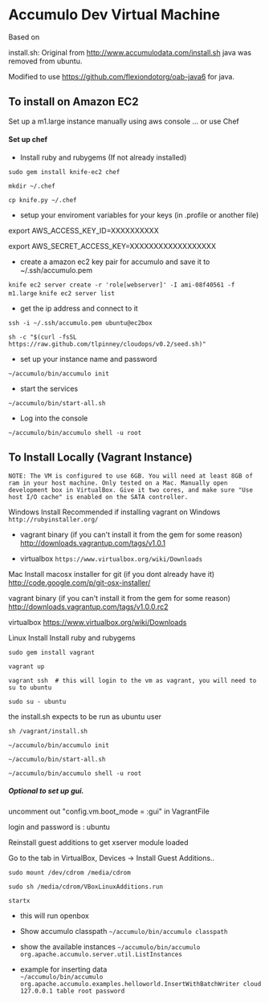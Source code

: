 Accumulo Dev Virtual Machine 
============================

Based on 

install.sh: Original from  http://www.accumulodata.com/install.sh
java was removed from ubuntu. 

Modified to use https://github.com/flexiondotorg/oab-java6 for java.


To install on Amazon EC2
------------------------

Set up a m1.large instance manually using aws console 
... or 
use Chef 

#### Set up chef 

* Install ruby and rubygems (If not already installed)

`sudo gem install knife-ec2 chef`

`mkdir ~/.chef` 

`cp knife.py ~/.chef`


* setup your enviroment variables for your keys (in .profile or another file) 

export AWS_ACCESS_KEY_ID=XXXXXXXXXX

export AWS_SECRET_ACCESS_KEY=XXXXXXXXXXXXXXXXXX


* create a amazon ec2 key pair for accumulo and save it to ~/.ssh/accumulo.pem

`knife ec2 server create -r 'role[webserver]' -I ami-08f40561 -f m1.large`
`knife ec2 server list`

* get the ip address and connect to it 

`ssh -i ~/.ssh/accumulo.pem ubuntu@ec2box` 

`sh -c "$(curl -fsSL https://raw.github.com/tlpinney/cloudops/v0.2/seed.sh)"`


* set up your instance name and password 

`~/accumulo/bin/accumulo init`

* start the services 

`~/accumulo/bin/start-all.sh`

* Log into the console 

`~/accumulo/bin/accumulo shell -u root`



To Install Locally (Vagrant Instance)
-------------------------------------

    NOTE: The VM is configured to use 6GB. You will need at least 8GB of ram in your host machine. Only tested on a Mac. Manually open development box in VirtualBox. Give it two cores, and make sure "Use host I/O cache" is enabled on the SATA controller.

Windows Install 
Recommended if installing vagrant on Windows
`http://rubyinstaller.org/`

* vagrant binary (if you can't install it from the gem for some reason)
http://downloads.vagrantup.com/tags/v1.0.1

* virtualbox
`https://www.virtualbox.org/wiki/Downloads`



Mac Install
macosx installer for git (if you dont already have it)
http://code.google.com/p/git-osx-installer/

vagrant binary (if you can't install it from the gem for some reason)
http://downloads.vagrantup.com/tags/v1.0.0.rc2

virtualbox
https://www.virtualbox.org/wiki/Downloads


Linux Install 
Install ruby and rubygems

`sudo gem install vagrant` 





`vagrant up` 

`vagrant ssh  # this will login to the vm as vagrant, you will need to su to ubuntu`

`sudo su - ubuntu`


the install.sh expects to be run as ubuntu user

`sh /vagrant/install.sh`

`~/accumulo/bin/accumulo init`

`~/accumulo/bin/start-all.sh`

`~/accumulo/bin/accumulo shell -u root`


##### Optional to set up gui.

uncomment out "config.vm.boot_mode = :gui" in VagrantFile

login and password is : ubuntu

Reinstall guest additions to get xserver module loaded 

Go to the tab in VirtualBox, Devices -> Install Guest Additions.. 

`sudo mount /dev/cdrom /media/cdrom`

`sudo sh /media/cdrom/VBoxLinuxAdditions.run`

`startx`

* this will run openbox 



* Show accumulo classpath
`~/accumulo/bin/accumulo classpath`

* show the available instances 
`~/accumulo/bin/accumulo org.apache.accumulo.server.util.ListInstances`

* example for inserting data  
`~/accumulo/bin/accumulo org.apache.accumulo.examples.helloworld.InsertWithBatchWriter cloud 127.0.0.1 table root password`







